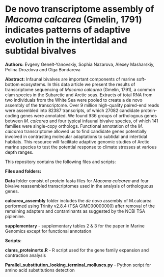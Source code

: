 # De novo transcriptome assembly of *Macoma calcarea* (Gmelin, 1791) indicates patterns of adaptive evolution in the intertidal and subtidal bivalves

**Authors:** Evgeny Genelt-Yanovskiy, Sophia Nazarova, Alexey Masharskiy, Polina Drozdova and Olga Bondareva

**Abstract:** Infaunal bivalves are important components of marine soft-bottom ecosystems. In this data article we present the results of transcriptome sequencing of *Macoma calcarea* (Gmelin, 1791), a common clam species in the Subarctic and Arctic seas. Extracts of total RNA from two individuals from the White Sea were pooled to create a de novo assembly of the transcriptome. Over 9 million high-quality paired-end reads were assembled into 82387 transcripts, of which 27082 candidate protein-coding genes were annotated. We found 936 groups of orthologous genes between *M. calcarea* and four typical infaunal bivalve species, of which 141 families were single-copy orthologs. Functional annotation of the *M. calcarea* transcriptome allowed us to find candidate genes potentially involved in contrasting molecular adaptations to subtidal and intertidal habitats. This resource will facilitate adaptive genomic studies of Arctic marine species to test the potential response to climate stresses at various depth ranges.

This repository contains the following files and scripts:


**Files and folders:**


**Data** folder consist of protein fasta files for *Macoma calcarea* and four bivalve reassembled transcriptomes used in the analysis of orthologuous genes.

**calcarea_assembly** folder includes the *de novo* assembly of M.calcarea performed using Trinity v2.8.4 (TSA GIMC00000000) after removal of the remaining adapters and contaminants as suggested by the NCBI TSA piplenine.

**supplementary** - supplementary tables 2 & 3 for the paper in Marine Genomics except for functional annotation


**Scripts:**


**clams_proteinorto.R** - R script used for the gene family expansion and contraction analysis

**Parallel_substitution_looking_terminal_molluscs.py** - Python script for amino acid substitutions detection
